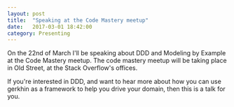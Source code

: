 ```yaml
---
layout: post
title:  "Speaking at the Code Mastery meetup"
date:   2017-03-01 18:42:00
category: Presenting
---
```

On the 22nd of March I'll be speaking about DDD and Modeling by Example at the
Code Mastery meetup. The code mastery meetup will be taking place in Old
Street, at the Stack Overflow's offices.

If you're interested in DDD, and want to hear more about how you can use
gerkhin as a framework to help you drive your domain, then this is a talk for
you.


